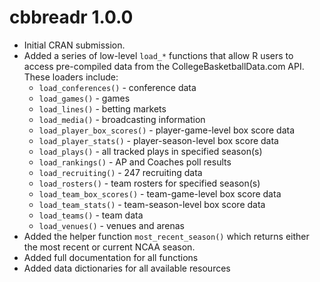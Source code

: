 # cbbreadr 1.0.0

* Initial CRAN submission.
* Added a series of low-level `load_*` functions that allow R users to access pre-compiled data from the CollegeBasketballData.com API. These loaders include:
    * `load_conferences()` - conference data
    * `load_games()` - games
    * `load_lines()` - betting markets
    * `load_media()` - broadcasting information
    * `load_player_box_scores()` - player-game-level box score data
    * `load_player_stats()` - player-season-level box score data
    * `load_plays()` - all tracked plays in specified season(s)
    * `load_rankings()` - AP and Coaches poll results
    * `load_recruiting()` - 247 recruiting data
    * `load_rosters()` - team rosters for specified season(s)
    * `load_team_box_scores()` - team-game-level box score data
    * `load_team_stats()` - team-season-level box score data
    * `load_teams()` - team data
    * `load_venues()` - venues and arenas
* Added the helper function `most_recent_season()` which returns either the most recent or current NCAA season.
* Added full documentation for all functions
* Added data dictionaries for all available resources    
